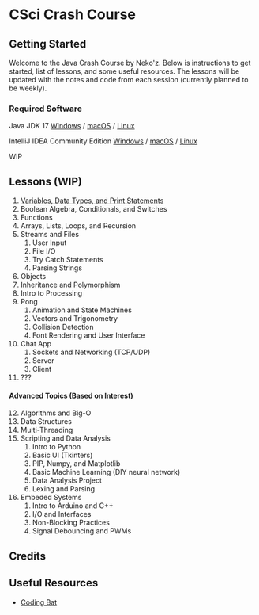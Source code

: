 # CSci Crash Course

## Getting Started
Welcome to the Java Crash Course by Neko'z. Below is instructions to get started, list of lessons, and some useful
resources. The lessons will be updated with the notes and code from each session (currently planned to be weekly).

### Required Software
Java JDK 17
[Windows](https://www.oracle.com/java/technologies/downloads/#jdk17-windows) /
[macOS](https://www.oracle.com/java/technologies/downloads/#jdk17-mac) /
[Linux](https://www.oracle.com/java/technologies/downloads/#jdk17-linux)

IntelliJ IDEA Community Edition
[Windows](https://www.jetbrains.com/idea/download/?section=windows) /
[macOS](https://www.jetbrains.com/idea/download/?section=mac) /
[Linux](https://www.jetbrains.com/idea/download/?section=linux)

WIP

## Lessons (WIP)
1) [Variables, Data Types, and Print Statements](src/Lesson1/Lesson01.md)
2) Boolean Algebra, Conditionals, and Switches
3) Functions
4) Arrays, Lists, Loops, and Recursion
5) Streams and Files
   1) User Input
   2) File I/O
   3) Try Catch Statements
   4) Parsing Strings
6) Objects
7) Inheritance and Polymorphism
8) Intro to Processing
9) Pong
   1) Animation and State Machines
   2) Vectors and Trigonometry 
   3) Collision Detection
   4) Font Rendering and User Interface
10) Chat App
    1) Sockets and Networking (TCP/UDP)
    2) Server
    3) Client
11) ???

#### Advanced Topics (Based on Interest)
12) Algorithms and Big-O
13) Data Structures
14) Multi-Threading
15) Scripting and Data Analysis
    1) Intro to Python
    2) Basic UI (Tkinters)
    3) PIP, Numpy, and Matplotlib
    4) Basic Machine Learning (DIY neural network)
    5) Data Analysis Project
    6) Lexing and Parsing
16) Embeded Systems
    1) Intro to Arduino and C++
    2) I/O and Interfaces
    3) Non-Blocking Practices
    4) Signal Debouncing and PWMs

## Credits

## Useful Resources
* [Coding Bat](https://codingbat.com/java)